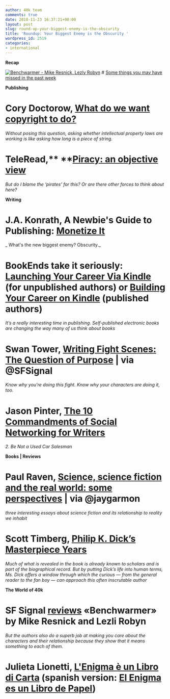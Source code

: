 ```yaml
---
author: 40k team
comments: true
date: 2010-11-23 16:37:21+00:00
layout: post
slug: round-up-your-biggest-enemy-is-the-obscurity
title: 'Roundup: Your Biggest Enemy is the Obscurity '
wordpress_id: 2519
categories:
- international
---
```


**Recap**

[![Benchwarmer - Mike Resnick, Lezly Robyn](http://www.40kbooks.com/wp-content/uploads/benchwarmer-resnick_Eng_t1.png)](http://www.40kbooks.com/?page_id=133&category=13&product_id=9) # [Some things you may have missed in the past week](http://www.40kbooks.com/?p=2460)

**Publishing**

# Cory Doctorow, [What do we want copyright to do?](http://www.guardian.co.uk/technology/2010/nov/23/copyright-digital-rights-cory-doctorow)
_Without posing this question, asking whether intellectual property laws are working is like asking how long is a piece of string._
# TeleRead,** **[Piracy: an objective view](http://www.teleread.com/copy-right/piracy-an-objective-view/)
_But do I blame the ‘pirates’ for this? Or are there other forces to think about here?_

**Writing**

# J.A. Konrath, A Newbie's Guide to Publishing: [Monetize It](http://jakonrath.blogspot.com/2010/11/monetize-it.html)
_ What's the new biggest enemy? Obscurity._
# BookEnds take it seriously: [Launching Your Career Via Kindle](http://bookendslitagency.blogspot.com/2010/11/launching-your-career-via-kindle.html) (for unpublished authors) or [Building Your Career on Kindle](http://bookendslitagency.blogspot.com/2010/11/building-your-career-on-kindle.html) (published authors)
_It’s a really interesting time in publishing. Self-published electronic books are changing the way many of us think about books_
# Swan Tower, [Writing Fight Scenes: The Question of Purpose](http://swan-tower.livejournal.com/439264.html) | via @SFSignal
_Know why you're doing this fight.  Know why your characters are doing it, too._
# Jason Pinter, [The 10 Commandments of Social Networking for Writers](http://waxmanagency.wordpress.com/2010/11/22/the-10-commandments-of-social-networking-for-writers/)
_2. Be Not a Used Car Salesman_

**Books | Reviews**

# Paul Raven, [Science, science fiction and the real world: some perspectives](http://futurismic.com/2010/11/23/science-science-fiction-and-the-real-world-some-perspectives/) | via @jaygarmon
_three interesting essays about science fiction and its relationship to reality we inhabit_
# Scott Timberg, [Philip K. Dick’s Masterpiece Years](http://www.nytimes.com/2010/11/23/books/23philip.html?_r=1&src=twt&twt=nytimesbooks)
_Much of what is revealed in the book is already known to scholars and is  part of the biographical record. But by putting Dick’s life into human  terms, Ms. Dick offers a window through which the curious —  from the  general reader to the fan boy  —  can approach this often inscrutable  author_

**The World of 40k**

# SF Signal [reviews](http://www.sfsignal.com/archives/2010/11/review-benchwarmer-by-mike-resnick-and-lezli-robyn/#) «Benchwarmer» by Mike Resnick and Lezli Robyn
_But the authors also do a superb job at making you care about the characters and their relationship because they show that it _means_ something to each of them._
# Julieta Lionetti, [L'Enigma è un Libro di Carta](../?p=2494#) (spanish version: [El Enigma es un Libro de Papel](http://www.40kbooks.com/?p=2368))
